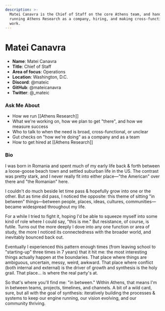 ```yaml
---
description: >-
  Matei Canavra is the Chief of Staff on the core Athens team, and handles
  running Athens Research as a company, hiring, and making cross-functional
  work.
---
```


# Matei Canavra

* **Name**: Matei Canavra
* **Title**: Chief of Staff
* **Area of focus**: Operations
* **Location**: Washington, D.C.
* **Discord**: @mateic
* **GitHub**: @mateicanavra
* **Twitter**: @\_mateic

### **Ask Me About**

* How we run \[\[Athens Research\]\]
* What we're working on, how we plan to get "there", and how we measure success
* Who to talk to when the need is broad, cross-functional, or unclear
* Gut checks on "how we're doing" as a company and as a team
* How to get hired at \[\[Athens Research\]\]

### **Bio**

I was born in Romania and spent much of my early life back & forth between a loose-goose beach town and settled suburban life in the US. The contrast was pretty stark, and I never really fit into either place—"the American" over there and "the Romanian" here.

I couldn't do much beside let time pass & hopefully grow into one or the other. But as time did pass, I noticed the opposite: this theme of sitting "in between" things—between people, places, ideas, cultures, communities—became widespread throughout my life.

For a while I tried to fight it, hoping I'd be able to squeeze myself into some kind of role where I could say, "this is me." But resistance, of course, is futile. Turns out the more deeply I dove into any one function or area of study, the more I noticed its connectedness with the broader world, and inevitably bounced back out.

Eventually I experienced this pattern enough times \(from leaving school to "starting-up" three times in 7 years\) that it hit me: the most interesting things actually happen at the boundaries. That place where things are ambiguous, uncertain, messy, weird, awkward. That place where conflict \(both internal and external\) is the driver of growth and synthesis is the holy grail. That place... is where the real party's at.

So that's where you'll find me: "in between." Within Athens, that means I'm in between teams, projects, timelines, and channels. A bit of a wild card, sure, but all with the goal of synthesis: iteratively building the processes & systems to keep our engine running, our vision evolving, and our community thriving.


